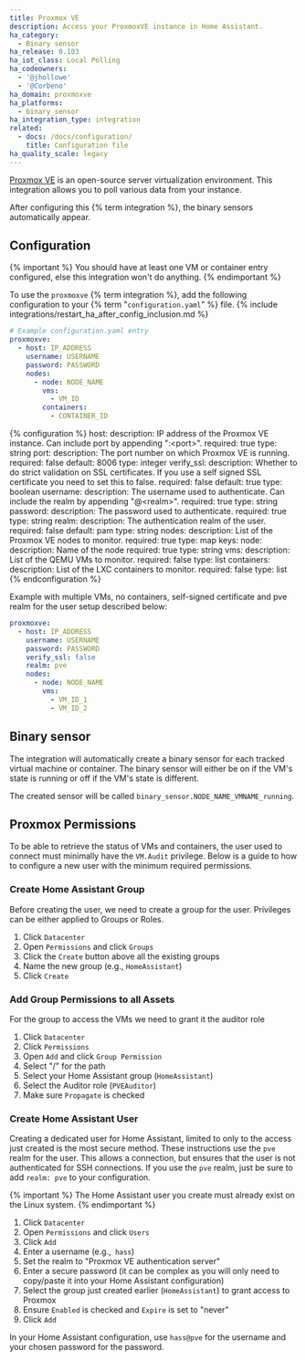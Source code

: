 ```yaml
---
title: Proxmox VE
description: Access your ProxmoxVE instance in Home Assistant.
ha_category:
  - Binary sensor
ha_release: 0.103
ha_iot_class: Local Polling
ha_codeowners:
  - '@jhollowe'
  - '@Corbeno'
ha_domain: proxmoxve
ha_platforms:
  - binary_sensor
ha_integration_type: integration
related:
  - docs: /docs/configuration/
    title: Configuration file
ha_quality_scale: legacy
---
```


[Proxmox VE](https://www.proxmox.com/en/) is an open-source server virtualization environment. This integration allows you to poll various data from your instance.

After configuring this {% term integration %}, the binary sensors automatically appear.

## Configuration

{% important %}
You should have at least one VM or container entry configured, else this integration won't do anything.
{% endimportant %}

To use the `proxmoxve` {% term integration %}, add the following configuration to your {% term "`configuration.yaml`" %} file.
{% include integrations/restart_ha_after_config_inclusion.md %}

```yaml
# Example configuration.yaml entry
proxmoxve:
  - host: IP_ADDRESS
    username: USERNAME
    password: PASSWORD
    nodes:
      - node: NODE_NAME
        vms:
          - VM_ID
        containers:
          - CONTAINER_ID
```

{% configuration %}
host:
  description: IP address of the Proxmox VE instance. Can include port by appending ":\<port\>".
  required: true
  type: string
port:
  description: The port number on which Proxmox VE is running.
  required: false
  default: 8006
  type: integer
verify_ssl:
  description: Whether to do strict validation on SSL certificates. If you use a self signed SSL certificate you need to set this to false.
  required: false
  default: true
  type: boolean
username:
  description: The username used to authenticate. Can include the realm by appending "@\<realm\>".
  required: true
  type: string
password:
  description: The password used to authenticate.
  required: true
  type: string
realm:
  description: The authentication realm of the user.
  required: false
  default: pam
  type: string
nodes:
  description: List of the Proxmox VE nodes to monitor.
  required: true
  type: map
  keys:
    node:
      description: Name of the node
      required: true
      type: string
    vms:
      description: List of the QEMU VMs to monitor.
      required: false
      type: list
    containers:
      description: List of the LXC containers to monitor.
      required: false
      type: list
{% endconfiguration %}

Example with multiple VMs, no containers, self-signed certificate and pve realm for the user setup described below:

```yaml
proxmoxve:
  - host: IP_ADDRESS
    username: USERNAME
    password: PASSWORD
    verify_ssl: false
    realm: pve
    nodes:
      - node: NODE_NAME
        vms:
          - VM_ID_1
          - VM_ID_2
```

## Binary sensor

The integration will automatically create a binary sensor for each tracked virtual machine or container. The binary sensor will either be on if the VM's state is running or off if the VM's state is different.

The created sensor will be called `binary_sensor.NODE_NAME_VMNAME_running`.

## Proxmox Permissions

To be able to retrieve the status of VMs and containers, the user used to connect must minimally have the `VM.Audit` privilege. Below is a guide to how to configure a new user with the minimum required permissions.

### Create Home Assistant Group

Before creating the user, we need to create a group for the user.
Privileges can be either applied to Groups or Roles.

1. Click `Datacenter`
2. Open `Permissions` and click `Groups`
3. Click the `Create` button above all the existing groups
4. Name the new group (e.g., `HomeAssistant`)
5. Click `Create`

### Add Group Permissions to all Assets

For the group to access the VMs we need to grant it the auditor role

1. Click `Datacenter`
2. Click `Permissions`
3. Open `Add` and click `Group Permission`
4. Select "/" for the path
5. Select your Home Assistant group (`HomeAssistant`)
6. Select the Auditor role (`PVEAuditor`)
7. Make sure `Propagate` is checked

### Create Home Assistant User

Creating a dedicated user for Home Assistant, limited to only to the access just created is the most secure method. These instructions use the `pve` realm for the user. This allows a connection, but ensures that the user is not authenticated for SSH connections. If you use the `pve` realm, just be sure to add `realm: pve` to your configuration.

{% important %}
The Home Assistant user you create must already exist on the Linux system.
{% endimportant %}

1. Click `Datacenter`
2. Open `Permissions` and click `Users`
3. Click `Add`
4. Enter a username (e.g.,` hass`)
5. Set the realm to "Proxmox VE authentication server"
6. Enter a secure password (it can be complex as you will only need to copy/paste it into your Home Assistant configuration)
7. Select the group just created earlier (`HomeAssistant`) to grant access to Proxmox
8. Ensure `Enabled` is checked and `Expire` is set to "never"
9. Click `Add`

In your Home Assistant configuration, use `hass@pve` for the username and your chosen password for the password.
